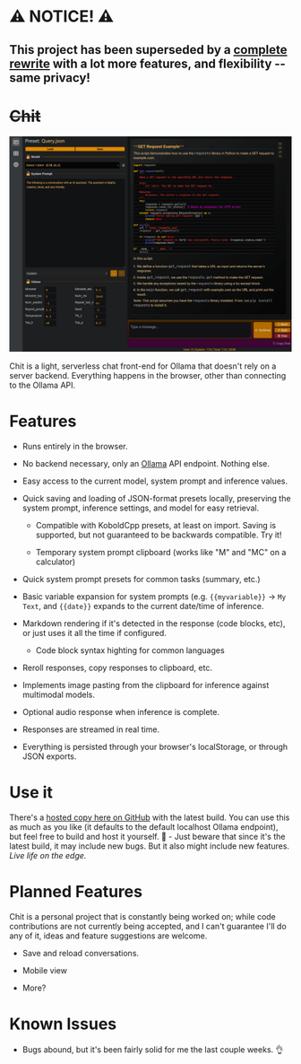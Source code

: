 # ⚠️ NOTICE! ⚠️
## This project has been superseded by a [complete rewrite](https://github.com/Fortyseven/chit-v2) with a lot more features, and flexibility -- same privacy!



# ~~Chit~~

![](/docs/screenshot.png?raw=true)

Chit is a light, serverless chat front-end for Ollama that doesn't rely on a server backend. Everything happens in the browser, other than connecting to the Ollama API.

# Features

-   Runs entirely in the browser.

-   No backend necessary, only an [Ollama](https://ollama.com/) API endpoint. Nothing else.

-   Easy access to the current model, system prompt and inference values.

-   Quick saving and loading of JSON-format presets locally, preserving the system prompt, inference settings, and model for easy retrieval.

    -   Compatible with KoboldCpp presets, at least on import. Saving is supported, but not guaranteed to be backwards compatible. Try it!

    -   Temporary system prompt clipboard (works like "M" and "MC" on a calculator)

-   Quick system prompt presets for common tasks (summary, etc.)

-   Basic variable expansion for system prompts (e.g. `{{myvariable}}` -> `My Text`, and `{{date}}` expands to the current date/time of inference.

-   Markdown rendering if it's detected in the response (code blocks, etc), or just uses it all the time if configured.

    -   Code block syntax highting for common languages

-   Reroll responses, copy responses to clipboard, etc.

-   Implements image pasting from the clipboard for inference against multimodal models.

-   Optional audio response when inference is complete.

-   Responses are streamed in real time.

-   Everything is persisted through your browser's localStorage, or through JSON exports.


# Use it

There's a [hosted copy here on GitHub](https://fortyseven.github.io/chit/) with the latest build. You can use this as much as you like (it defaults to the default localhost Ollama endpoint), but feel free to build and host it yourself. 🍻 - Just beware that since it's the latest build, it may include new bugs. But it also might include new features. _Live life on the edge._

# Planned Features

Chit is a personal project that is constantly being worked on; while code contributions are not currently being accepted, and I can't guarantee I'll do any of it, ideas and feature suggestions are welcome.

-   Save and reload conversations.

-   Mobile view

-   More?

# Known Issues

-   Bugs abound, but it's been fairly solid for me the last couple weeks. 👌
